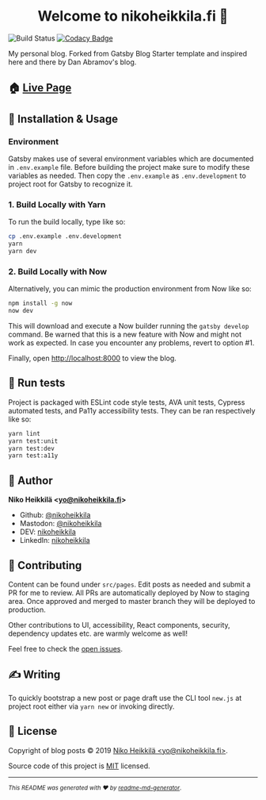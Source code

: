 <h1 align="center">Welcome to nikoheikkila.fi 👋</h1>

![Build Status](https://github.com/nikoheikkila/nikoheikkila.fi/workflows/Main%20Workflow/badge.svg)
[![Codacy Badge](https://api.codacy.com/project/badge/Grade/587ffb2f1f2c47bcb6a3141574dbb440)](https://www.codacy.com/app/nikoheikkila/nikoheikkila.fi?utm_source=github.com&amp;utm_medium=referral&amp;utm_content=nikoheikkila/nikoheikkila.fi&amp;utm_campaign=Badge_Grade)

My personal blog. Forked from Gatsby Blog Starter template and inspired here and there by Dan Abramov's blog.

## 🏠 [Live Page](https://nikoheikkila.fi/)

## 🔧 Installation & Usage

### Environment

Gatsby makes use of several environment variables which are documented in `.env.example` file. Before building the project make sure to modify these variables as needed. Then copy the `.env.example` as `.env.development` to project root for Gatsby to recognize it.

### 1. Build Locally with Yarn

To run the build locally, type like so:

```bash
cp .env.example .env.development
yarn
yarn dev
```

### 2. Build Locally with Now

Alternatively, you can mimic the production environment from Now like so:

```bash
npm install -g now
now dev
```

This will download and execute a Now builder running the `gatsby develop` command. Be warned that this is a new feature with Now and might not work as expected. In case you encounter any problems, revert to option #1.

Finally, open <http://localhost:8000> to view the blog.

## 🤖 Run tests

Project is packaged with ESLint code style tests, AVA unit tests, Cypress automated tests, and Pa11y accessibility tests. They can be ran respectively like so:

```sh
yarn lint
yarn test:unit
yarn test:dev
yarn test:a11y
```

## 👤 Author

**Niko Heikkilä &lt;yo@nikoheikkila.fi&gt;**

* Github: [@nikoheikkila](https://github.com/nikoheikkila)
* Mastodon: [@nikoheikkila](https://mastodon.technology/@nikoheikkila)
* DEV: [nikoheikkila](https://dev.to/nikoheikkila)
* LinkedIn: [nikoheikkila](https://www.linkedin.com/in/nikoheikkila)

## 🤝 Contributing

Content can be found under `src/pages`. Edit posts as needed and submit a PR for me to review. All PRs are automatically deployed by Now to staging area. Once approved and merged to master branch they will be deployed to production.

Other contributions to UI, accessibility, React components, security, dependency updates etc. are warmly welcome as well!

Feel free to check the [open issues](https://github.com/nikoheikkila/nikoheikkila.fi/issues).

## ✍️ Writing

To quickly bootstrap a new post or page draft use the CLI tool `new.js`
at project root either via `yarn new` or invoking directly.

## 📝 License

Copyright of blog posts © 2019 [Niko Heikkilä &lt;yo@nikoheikkila.fi&gt;](https://github.com/nikoheikkila).

Source code of this project is [MIT](https://github.com/nikoheikkila/nikoheikkila.fi/blob/master/LICENSE-website) licensed.

***

<small>_This README was generated with ❤️ by [readme-md-generator](https://github.com/kefranabg/readme-md-generator)_.</small>

